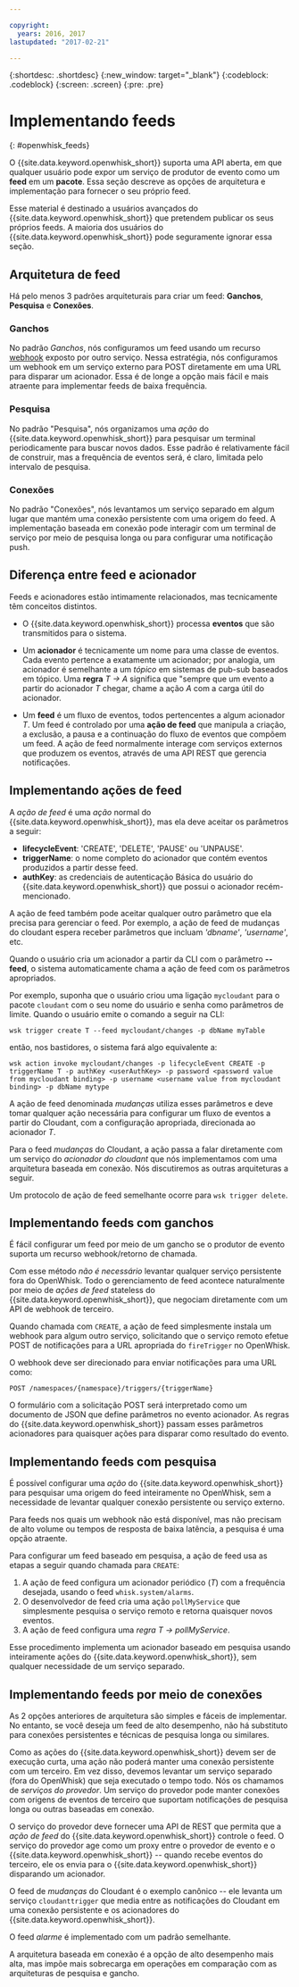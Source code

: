 ```yaml
---

copyright:
  years: 2016, 2017
lastupdated: "2017-02-21"

---
```


{:shortdesc: .shortdesc}
{:new_window: target="_blank"}
{:codeblock: .codeblock}
{:screen: .screen}
{:pre: .pre}

# Implementando feeds
{: #openwhisk_feeds}

O {{site.data.keyword.openwhisk_short}} suporta uma API aberta, em que qualquer usuário pode expor um serviço de produtor de evento como um **feed** em um **pacote**.   Essa seção descreve as
opções de arquitetura e implementação para fornecer o seu próprio feed.

Esse material é destinado a usuários avançados do {{site.data.keyword.openwhisk_short}} que pretendem publicar os seus próprios feeds.  A maioria dos usuários do {{site.data.keyword.openwhisk_short}} pode seguramente ignorar essa seção.

## Arquitetura de feed

Há pelo menos 3 padrões arquiteturais para criar um feed: **Ganchos**, **Pesquisa** e **Conexões**.

### Ganchos
No padrão *Ganchos*, nós configuramos um feed usando um recurso [webhook](https://en.wikipedia.org/wiki/Webhook) exposto por outro serviço.   Nessa estratégia,
nós configuramos um webhook em um serviço externo para POST diretamente em uma URL para disparar um acionador.  Essa é de longe a opção mais fácil e mais atraente para implementar feeds de baixa frequência.

<!-- The github feed is implemented using webhooks.  Put a link here when we have the open repo ready -->

### Pesquisa
No padrão "Pesquisa", nós organizamos uma *ação* do {{site.data.keyword.openwhisk_short}} para pesquisar um terminal periodicamente para buscar novos dados. Esse padrão é relativamente fácil de construir, mas a frequência de eventos será,
é claro, limitada pelo intervalo de pesquisa.

### Conexões
No padrão "Conexões", nós levantamos um serviço separado em algum lugar que mantém uma conexão persistente com uma origem do feed.    A implementação baseada em conexão pode interagir com um terminal de
serviço por meio de pesquisa longa ou para configurar uma notificação push.

<!-- Our cloudant changes feed is connection based.  Put a link here to
an open repo -->

<!-- What is the foundation for the Message Hub feed? If it is "connections" then lets put a link here as well -->

## Diferença entre feed e acionador

Feeds e acionadores estão intimamente relacionados,
mas tecnicamente têm conceitos distintos.   

- O {{site.data.keyword.openwhisk_short}} processa **eventos** que são transmitidos para o sistema.

- Um **acionador** é tecnicamente um nome para uma classe de eventos.   Cada evento pertence a exatamente um acionador; por analogia, um acionador é semelhante a um *tópico*
em sistemas de pub-sub baseados em tópico. Uma **regra** *T -> A* significa que "sempre que um evento a partir do acionador *T* chegar, chame a ação
*A* com a carga útil do acionador.

- Um **feed** é um fluxo de eventos, todos pertencentes a algum acionador *T*. Um feed é controlado por uma **ação de feed** que manipula a
criação, a exclusão, a pausa e a continuação do fluxo de eventos que compõem um feed. A ação de feed normalmente interage com serviços externos que produzem os eventos, através de uma API REST que gerencia notificações.

##  Implementando ações de feed

A *ação de feed* é uma *ação* normal do {{site.data.keyword.openwhisk_short}}, mas ela deve aceitar os parâmetros a seguir:
* **lifecycleEvent**: 'CREATE', 'DELETE', 'PAUSE' ou 'UNPAUSE'.
* **triggerName**: o nome completo do acionador que contém eventos produzidos a partir desse feed.
* **authKey**: as credenciais de autenticação Básica do usuário do {{site.data.keyword.openwhisk_short}} que possui o acionador recém-mencionado.

A ação de feed também pode aceitar qualquer outro parâmetro que ela precisa para gerenciar o feed.  Por exemplo, a ação de feed de mudanças do cloudant espera receber parâmetros que incluam *'dbname'*, *'username'*, etc.

Quando o usuário cria um acionador a partir da CLI com o parâmetro **--feed**, o sistema automaticamente chama a ação de feed com os parâmetros apropriados.

Por exemplo, suponha que o usuário criou uma ligação `mycloudant` para o pacote `cloudant`
com o seu nome do usuário e senha como parâmetros de limite. Quando o usuário emite o comando a seguir na CLI:

`wsk trigger create T --feed mycloudant/changes -p dbName myTable`

então, nos bastidores, o sistema fará algo equivalente a:

`wsk action invoke mycloudant/changes -p lifecycleEvent CREATE -p triggerName T -p authKey <userAuthKey> -p password <password value from mycloudant binding> -p username <username value from mycloudant binding> -p dbName mytype`

A ação de feed denominada *mudanças* utiliza esses parâmetros e deve tomar qualquer ação necessária para configurar um fluxo de eventos a partir do Cloudant, com a configuração
apropriada, direcionada ao acionador *T*.    

Para o feed *mudanças* do Cloudant, a ação passa a falar diretamente com um serviço do *acionador do cloudant* que nós implementamos com uma arquitetura baseada em conexão.   Nós discutiremos as outras arquiteturas a seguir.

Um protocolo de ação de feed semelhante ocorre para `wsk trigger delete`.    

## Implementando feeds com ganchos

É fácil configurar um feed por meio de um gancho se o produtor de evento suporta um recurso webhook/retorno de chamada.

Com esse método *não é necessário* levantar qualquer serviço persistente fora do OpenWhisk.  Todo o gerenciamento de feed acontece naturalmente por meio de *ações de feed* stateless do {{site.data.keyword.openwhisk_short}}, que negociam diretamente com um API de webhook de terceiro.

Quando chamada com `CREATE`, a ação de feed simplesmente instala um webhook para algum outro serviço, solicitando que o serviço remoto efetue POST de notificações para a URL apropriada do
`fireTrigger` no OpenWhisk.

O webhook deve ser direcionado para enviar notificações para uma URL como:

`POST /namespaces/{namespace}/triggers/{triggerName}`

O formulário com a solicitação POST será interpretado como um documento de JSON que define parâmetros no evento acionador. As regras do {{site.data.keyword.openwhisk_short}} passam esses parâmetros acionadores para quaisquer ações para disparar como resultado do evento.

## Implementando feeds com pesquisa

É possível configurar uma *ação* do {{site.data.keyword.openwhisk_short}} para pesquisar uma origem do feed inteiramente no OpenWhisk, sem a necessidade de levantar qualquer conexão persistente ou serviço externo.

Para feeds nos quais um webhook não está disponível, mas não precisam de alto volume ou tempos de resposta de baixa latência, a pesquisa é uma opção atraente.

Para configurar um feed baseado em pesquisa, a ação de feed usa as etapas a seguir quando chamada para `CREATE`:

1.   A ação de feed configura um acionador periódico (*T*) com a frequência desejada, usando o feed `whisk.system/alarms`.
2.   O desenvolvedor de feed cria uma ação `pollMyService` que simplesmente pesquisa o serviço remoto e retorna quaisquer novos eventos.
3.  A ação de feed configura uma *regra* *T -> pollMyService*.

Esse procedimento implementa um acionador baseado em pesquisa usando inteiramente ações do {{site.data.keyword.openwhisk_short}}, sem qualquer necessidade de um serviço separado.

## Implementando feeds por meio de conexões

As 2 opções anteriores de arquitetura são simples e fáceis de implementar. No entanto, se você deseja um feed de alto desempenho, não há substituto para conexões persistentes e técnicas de pesquisa
longa ou similares.

Como as ações do {{site.data.keyword.openwhisk_short}} devem ser de execução curta, uma ação não poderá manter uma conexão persistente com um terceiro. Em vez disso, devemos
levantar um serviço separado (fora do OpenWhisk) que seja executado o tempo todo.   Nós os chamamos de *serviços do provedor*.  Um serviço do provedor pode manter conexões com origens de eventos de
terceiro que suportam notificações de pesquisa longa ou outras baseadas em conexão.

O serviço do provedor deve fornecer uma API de REST que permita que a *ação de feed* do {{site.data.keyword.openwhisk_short}} controle o feed.   O serviço do provedor age como um proxy entre o provedor de evento e o {{site.data.keyword.openwhisk_short}} -- quando recebe eventos do terceiro, ele os envia para o {{site.data.keyword.openwhisk_short}} disparando um acionador.

O feed de *mudanças* do Cloudant é o exemplo canônico -- ele levanta um serviço `cloudanttrigger` que media entre as notificações do Cloudant em uma conexão persistente e os acionadores do {{site.data.keyword.openwhisk_short}}.
<!-- TODO: add a reference to the open source implementation -->

O feed *alarme* é implementado com um padrão semelhante.

A arquitetura baseada em conexão é a opção de alto desempenho mais alta, mas impõe mais sobrecarga em operações em comparação com as arquiteturas de pesquisa e gancho.   
